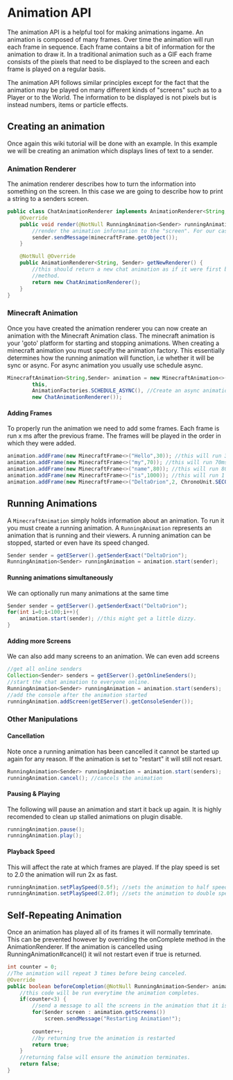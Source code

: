 # Animation API 

The animation API is a helpful tool for making animations ingame. An animation is composed of many frames. Over time the animation will run each frame in sequence. Each frame contains a bit of information for the animation to draw it. In a traditional animation such as a GIF each frame consists of the pixels that need to be displayed to the screen and each frame is played on a regular basis. 

The animation API follows similar principles except for the fact that the animation may be played on many different kinds of "screens" such as to a Player or to the World. The information to be displayed is not pixels but is instead numbers, items or particle effects.

## Creating an animation

Once again this wiki tutorial will be done with an example. In this example we will be creating an animation which displays lines of text to a sender.

### Animation Renderer

The animation renderer describes how to turn the information into something on the screen. In this case we are going to describe how to print a string to a senders screen. 

```java
public class ChatAnimationRenderer implements AnimationRenderer<String, Sender> {
    @Override
    public void render(@NotNull RunningAnimation<Sender> runningAnimation, @NotNull MinecraftFrame<String> minecraftFrame, @NotNull Sender sender) {
        //render the animation information to the "screen". For our case this means printing the message to the users chat. 
        sender.sendMessage(minecraftFrame.getObject());
    }

    @NotNull @Override
    public AnimationRenderer<String, Sender> getNewRenderer() {
        //this should return a new chat animation as if it were first being created. This essentially acts as a factory
        //method.
        return new ChatAnimationRenderer();
    }
}
```

### Minecraft Animation

Once you have created the animation renderer you can now create an animation with the Minecraft Animation class. The minecraft animation is your 'goto' platform for starting and stopping animations. When creating a minecraft animation you must specify the animation factory. This essentially determines how the running animation will function, i.e whether it will be sync or async. For async animation you usually use schedule async.

```java
MinecraftAnimation<String,Sender> animation = new MinecraftAnimation<>(
        this, 
        AnimationFactories.SCHEDULE_ASYNC(), //Create an async animation.
        new ChatAnimationRenderer());
```

#### Adding Frames

To properly run the animation we need to add some frames. Each frame is run x ms after the previous frame. The frames will be played in the order in which they were added. 

```java
animation.addFrame(new MinecraftFrame<>("Hello",30)); //this will run 30ms after the animation started
animation.addFrame(new MinecraftFrame<>("my",70)); //this will run 70ms after the previous frame
animation.addFrame(new MinecraftFrame<>("name",80)); //this will run 80ms after the previous frame
animation.addFrame(new MinecraftFrame<>("is",1000)); //this will run 1 second after the previous frame
animation.addFrame(new MinecraftFrame<>("DeltaOrion",2, ChronoUnit.SECONDS)); //this will run 2 second after the previous frame
```

## Running Animations 

A `MinecraftAnimation` simply holds information about an animation. To run it you must create a running animation. A `RunningAnimation` represents an animation that is running and their viewers. A running animation can be stopped, started or even have its speed changed.

```java
Sender sender = getEServer().getSenderExact("DeltaOrion");
RunningAnimation<Sender> runningAnimation = animation.start(sender);
```

#### Running animations simultaneously

We can optionally run many animations at the same time 

```java
Sender sender = getEServer().getSenderExact("DeltaOrion");
for(int i=0;i<100;i++){
    animation.start(sender); //this might get a little dizzy. 
}
```

#### Adding more Screens

We can also add many screens to an animation. We can even add screens 

```java
//get all online senders
Collection<Sender> senders = getEServer().getOnlineSenders();
//start the chat animation to everyone online.
RunningAnimation<Sender> runningAnimation = animation.start(senders);
//add the console after the animation started
runningAnimation.addScreen(getEServer().getConsoleSender());
```

### Other Manipulations

#### Cancellation

Note once a running animation has been cancelled it cannot be started up again for any reason. If the animation is set to "restart" it will still not resart. 

```java
RunningAnimation<Sender> runningAnimation = animation.start(senders);
runningAnimation.cancel(); //cancels the animation
```

#### Pausing & Playing

The following will pause an animation and start it back up again. It is highly recomended to clean up stalled animations on plugin disable. 



```java
runningAnimation.pause();
runningAnimation.play();
```

#### Playback Speed

This will affect the rate at which frames are played. If the play speed is set to 2.0 the animation will run 2x as fast. 

```java
runningAnimation.setPlaySpeed(0.5f); //sets the animation to half speed
runningAnimation.setPlaySpeed(2.0f); //sets the animation to double speed
```

## Self-Repeating Animation

Once an animation has played all of its frames it will normally temrinate. This can be prevented however by overriding the onComplete method in the AnimationRenderer. If the animation is cancelled using RunningAnimation#cancel() it wil not restart even if true is returned. 
```java
int counter = 0;
//The animation will repeat 3 times before being canceled.
@Override
public boolean beforeCompletion(@NotNull RunningAnimation<Sender> animation) {
    //this code will be run everytime the animation completes. 
    if(counter<3) {
        //send a message to all the screens in the animation that it is restarted
        for(Sender screen : animation.getScreens()) 
            screen.sendMessage("Restarting Animation!");
        
        counter++;
        //by returning true the animation is restarted    
        return true;
    }
    //returning false will ensure the animation terminates. 
    return false;
}
```


